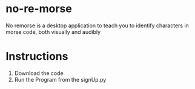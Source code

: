 # no-re-morse

No remorse is a desktop application to teach you to identify characters in morse code, both visually and audibly
# Instructions
1. Download the code 
2. Run the Program from the signUp.py

